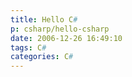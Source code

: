 ```yaml
---
title: Hello C#
p: csharp/hello-csharp
date: 2006-12-26 16:49:10
tags: C#
categories: C#
---
```



<!--more-->